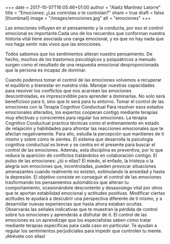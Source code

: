 +++
date = 2017-10-07T16:05:46+01:00
author = "Alaitz Martínez Latorre"
title = "Emociones: ¿Las controlas o te controlan?"
share = true
draft = false
[thumbnail]
image = "/images/emociones.jpg"
alt = "emociones"
+++

Las emociones influyen en el pensamiento y la conducta, por eso el control emocional es importante.Cada uno de los recuerdos que conforman nuestra historia vital tiene asociada una carga emocional, y es que no hay nada que nos haga sentir más vivos que las emociones.

Todos sabemos que los sentimientos alteran nuestro pensamiento. De hecho, muchos de los trastornos psicológicos y psiquiátricos a menudo surgen como el resultado de una respuesta emocional desproporcionada que la persona es incapaz de dominar.

Cuando podemos tomar el control de las emociones volvemos a recuperar el equilibrio y bienestar en nuestra vida. Manejar nuestras capacidades para resolver los conflictos que nos acarrean las emociones descontroladas, es imprescindible para aprender a dominarlas. No solo será beneficioso para ti, sino que lo será para tu entorno. Tomar el control de las emociones con la Terapia Cognitivo Conductual Para resolver esos estados emocionales alterados, los expertos cooperan contigo mediante terapias muy efectivas y conscientes para regular tus emociones. La terapia Cognitivo Conductual practica técnicas como el entrenamiento en estado de relajación y habilidades para afrontar las reacciones emocionales que te afectan negativamente. Para ello, estudia la percepción que mantienes de ti mismo y sobre cómo te sientes. El sistema que desarrolla la psicología cognitiva conductual es breve y se centra en el presente para buscar el control de las emociones. Además, esta disciplina es preventiva, por lo que reduce la aparición de conflictos tratándolos en colaboración contigo. El pulso de las emociones: ¿tú o ellas? El miedo, el enfado, la tristeza o la alegría son emociones que, incontroladas, pueden provocar situaciones amenazantes cuando realmente no existen, estimulando la ansiedad y hasta la depresión. El objetivo consiste en conseguir el control de las emociones trasformando los pensamientos automáticos que alteran tu comportamiento, ocasionándote descontento y desasosiego vital por otros que te aportan estabilidad emocional y actitudes positivas. Modificar ciertas actitudes te ayudará a descubrir una perspectiva diferente de ti mismo, y a desarrollar nuevas experiencias que hasta ahora estaban ocultas. Observarás las señales indicativas que te muestran la pérdida de control sobre tus emociones y aprenderás a disfrutar de ti. El control de las emociones es un aprendizaje que los especialistas saben cómo tratar mediante terapias específicas para cada caso en particular. Te ayudan a regular los sentimientos perjudiciales para impedir que controlen tu mente. ¡Atrévete con ellas!